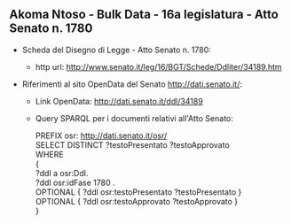 ## Akoma Ntoso - Bulk Data - 16a legislatura - Atto Senato n. 1780 ##

* Scheda del Disegno di Legge - Atto Senato n. 1780:
	* http url: http://www.senato.it/leg/16/BGT/Schede/Ddliter/34189.htm

* Riferimenti al sito OpenData del Senato http://dati.senato.it/:
	* Link OpenData: http://dati.senato.it/ddl/34189
	* Query SPARQL per i documenti relativi all'Atto Senato:

        PREFIX osr: <http://dati.senato.it/osr/>  
		SELECT DISTINCT ?testoPresentato ?testoApprovato  
		WHERE  
		{  
		    ?ddl a osr:Ddl.  
		    ?ddl osr:idFase 1780 .  
		    OPTIONAL { ?ddl osr:testoPresentato ?testoPresentato }  
		    OPTIONAL { ?ddl osr:testoApprovato ?testoApprovato }  
		}
		